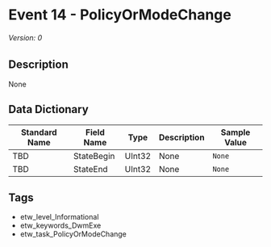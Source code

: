 # Event 14 - PolicyOrModeChange
###### Version: 0

## Description
None

## Data Dictionary
|Standard Name|Field Name|Type|Description|Sample Value|
|---|---|---|---|---|
|TBD|StateBegin|UInt32|None|`None`|
|TBD|StateEnd|UInt32|None|`None`|

## Tags
* etw_level_Informational
* etw_keywords_DwmExe
* etw_task_PolicyOrModeChange